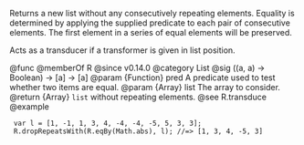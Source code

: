 Returns a new list without any consecutively repeating elements. Equality is
determined by applying the supplied predicate to each pair of consecutive elements. The
first element in a series of equal elements will be preserved.

Acts as a transducer if a transformer is given in list position.

@func
@memberOf R
@since v0.14.0
@category List
@sig ((a, a) -> Boolean) -> [a] -> [a]
@param {Function} pred A predicate used to test whether two items are equal.
@param {Array} list The array to consider.
@return {Array} `list` without repeating elements.
@see R.transduce
@example

     var l = [1, -1, 1, 3, 4, -4, -4, -5, 5, 3, 3];
     R.dropRepeatsWith(R.eqBy(Math.abs), l); //=> [1, 3, 4, -5, 3]
